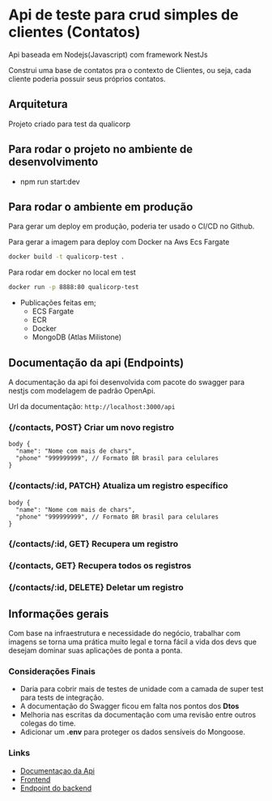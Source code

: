 # Api de teste para crud simples de clientes (Contatos)
Api baseada em Nodejs(Javascript) com framework NestJs

Construi uma base de contatos pra o contexto de Clientes, ou seja,
cada cliente poderia possuir seus próprios contatos.

## Arquitetura
Projeto criado para test da qualicorp

## Para rodar o projeto no ambiente de desenvolvimento
- npm run start:dev

## Para rodar o ambiente em produção

Para gerar um deploy em produção, poderia ter usado o CI/CD no Github.

Para gerar a imagem para deploy com Docker na Aws Ecs Fargate

```bash
docker build -t qualicorp-test .
```

Para rodar em docker no local em test

```bash
docker run -p 8888:80 qualicorp-test
```

- Publicações feitas em;
  - ECS Fargate
  - ECR
  - Docker
  - MongoDB (Atlas Milistone)

## Documentação da api (Endpoints)
A documentação da api foi desenvolvida com pacote do swagger para nestjs com
modelagem de padrão OpenApi.

Url da documentação: `http://localhost:3000/api`
### **{/contacts, POST}** Criar um novo registro
```
body {
  "name": "Nome com mais de chars",
  "phone" "999999999", // Formato BR brasil para celulares
}
```

### **{/contacts/:id, PATCH}** Atualiza um registro específico
```
body {
  "name": "Nome com mais de chars",
  "phone" "999999999", // Formato BR brasil para celulares
}
```

### **{/contacts/:id, GET}** Recupera um registro

### **{/contacts, GET}** Recupera todos os registros

### **{/contacts/:id, DELETE}** Deletar um registro

## Informações gerais

Com base na infraestrutura e necessidade do negócio, trabalhar com imagens se torna
uma prática muito legal e torna fácil a vida dos devs que desejam dominar suas aplicações de
ponta a ponta.

### **Considerações Finais**
- Daria para cobrir mais de testes de unidade com a camada de super test para tests de integração.
- A documentação do Swagger ficou em falta nos pontos dos **Dtos**
- Melhoria nas escritas da documentação com uma revisão entre outros colegas do time.
- Adicionar um **.env** para proteger os dados sensíveis do Mongoose.

### Links
- [Documentaçao da Api](http://44.200.76.178/api/#/)
- [Frontend](http://qualicorp-site.s3-website-us-east-1.amazonaws.com/)
- [Endpoint do backend](http://44.200.76.178)